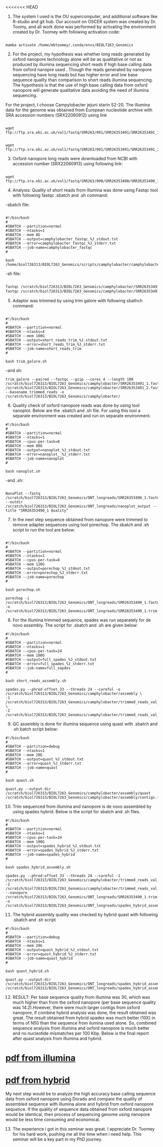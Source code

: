 <<<<<<< HEAD
1. The system I used is the OU supercomputer, and additional software like R-studio and git hub. Our account on OSCER system was created by Dr. Toomy, and all work done was performed by activating the environment created by Dr. Toomey with following activation code:

```bach 

mamba activate /home/mbtoomey/.conda/envs/BIOL7263_Genomics
```

2. For the project, my hypothesis was whether long reads generated by oxford nanopore technology alone will be as qualitative or not as produced by illumina sequencing short reads if high base calling data from oxford nanopre used . Though the reads generated by nanopore sequencing have long reads but has higher error and low base sequence quality than comparison to short reads illumina sequencing. The hypothesis is that the use of high base calling data from oxford nanopore will generate qualitative data avoiding the need of illumina sequencing.  

For the project, I choose Campylobacter jejuni starin S2-20. The illumina data for the genome was obtained from European nucleotide archive with SRA accession numbers (SRX22060912) using link 

```bach

wget ftp://ftp.sra.ebi.ac.uk/vol1/fastq/SRR263/091/SRR26353491/SRR26353491_1.fastq.gz


wget  ftp://ftp.sra.ebi.ac.uk/vol1/fastq/SRR263/091/SRR26353491/SRR26353491_2.fastq.gz
```



3. Oxford nanopore long reads were downloaded from NCBI with accession number (SRX22060913) using following link:

```bach

wget ftp://ftp.sra.ebi.ac.uk/vol1/fastq/SRR263/090/SRR26353490/SRR26353490_1.fastq.gz
```



4. Analysis: Quality of short reads from illumina was done using Fastqc tool with following fastqc .sbatch and .sh command:

-sbatch file:

```bach

#!/bin/bash
#
#SBATCH --partition=normal
#SBATCH --ntasks=1
#SBATCH --mem 8G
#SBATCH --output=camphylobacter_fastqc_%J_stdout.txt
#SBATCH --error=camphylobacter_fastqc_%J_stderr.txt
#SBATCH --job-name=camphylobacter_fastqc
# 

bash /home/biol726313/BIOL7263_Genomics/scripts/camphylobacter/camphylobacter_fastqc.sh
```


-sh file:

```bash

fastqc /scratch/biol726313/BIOL7263_Genomics/camphylobacter/SRR26353491_1.fastq.gz -o /scratch/biol726313/BIOL7263_Genomics/camphylobacterfastqc_output/
fastqc /scratch/biol726313/BIOL7263_Genomics/camphylobacter/SRR26353491_2.fastq.gz -o /scratch/biol726313/BIOL7263_Genomics/camphylobacterfastqc_output/
```

5. Adaptor was trimmed by using trim galore with following sbathch command:

```bach

#!/bin/bash
#
#SBATCH --partition=normal
#SBATCH --ntasks=4
#SBATCH --mem 100G
#SBATCH --output=short_reads_trim_%J_stdout.txt
#SBATCH --error=short_reads_trim_%J_stderr.txt
#SBATCH --job-name=short_reads_trim
# 

bash trim_galore.sh

```

-and sh: 
```bach 
trim_galore --paired --fastqc --gzip --cores 4 --length 100 /scratch/biol726313/BIOL7263_Genomics/camphylobacter/SRR26353491_1.fastq.gz /scratch/biol726313/BIOL7263_Genomics/camphylobacter/SRR26353491_2.fastq.gz --basename trimmed_reads -o /scratch/biol726313/BIOL7263_Genomics/camphylobacter/
```

6. Quality check of oxford nanopore reads was done by using tool nanoplot. Below are the .sbatch and .sh file. For using this tool a separate environment was created and run on separate environment.

```bach
#!/bin/bash
#
#SBATCH --partition=normal
#SBATCH --ntasks=1
#SBATCH --cpus-per-task=8
#SBATCH --mem 80G
#SBATCH --output=nanoplot_%J_stdout.txt
#SBATCH --error=nanoplot__%J_stderr.txt
#SBATCH --job-name=nanoplot
# 

bash nanoplot.sh

```

-and .sh:
```bach

NanoPlot --fastq /scratch/biol726313/BIOL7263_Genomics/ONT_longreads/SRR26353490_1.fastq.gz --outdir /scratch/biol726313/BIOL7263_Genomics/ONT_longreads/nanoplot_output --title "SRR26353490_1 Quality"
```
7. In the next step sequence obtained from nanopore were trimmed to remove adapter sequences using tool porechop. The sbatch and .sh script to run the tool are below:
```bach

#!/bin/bash
#
#SBATCH --partition=normal
#SBATCH --ntasks=1
#SBATCH --cpus-per-task=8
#SBATCH --mem 120G
#SBATCH --output=porechop_%J_stdout.txt
#SBATCH --error=porechop_%J_stderr.txt
#SBATCH --job-name=porechop
# 

bash porechop.sh
```

```bach
porechop -i /scratch/biol726313/BIOL7263_Genomics/ONT_longreads/SRR26353490_1.fastq.gz -o /scratch/biol726313/BIOL7263_Genomics/ONT_longreads/SRR26353490_1.trim.fastq.gz
```
8. For the illumina trimmed sequence, spades was run separately for de novo assembly. The script for .sbatch and .sh are given below:

```bach
#!/bin/bash
#
#SBATCH --partition=normal
#SBATCH --ntasks=1
#SBATCH --cpus-per-task=24
#SBATCH --mem 100G
#SBATCH --output=full_spades_%J_stdout.txt
#SBATCH --error=full_spades_%J_stderr.txt
#SBATCH --job-name=full_sapdes
# 

bash short_reads_assembly.sh
```
```bach
spades.py --phred-offset 33 --threads 24 --careful -o /scratch/biol726313/BIOL7263_Genomics/camphylobacter/assembly \
-1 /scratch/biol726313/BIOL7263_Genomics/camphylobacter/trimmed_reads_val_1.fq.gz \
-2 /scratch/biol726313/BIOL7263_Genomics/camphylobacter/trimmed_reads_val_2.fq.gz
```
9. QC assembly is done for illumina sequence using quast with .sbatch and .sh batch script below:

```bach
#!/bin/bash
#
#SBATCH --partition=debug
#SBATCH --ntasks=1
#SBATCH --mem 20G
#SBATCH --output=quast_%J_stdout.txt
#SBATCH --error=quast_%J_stderr.txt
#SBATCH --job-name=quast
# 

bash quast.sh

```
```bach
quast.py --output-dir /scratch/biol726313/BIOL7263_Genomics/camphylobacter/assembly/quast /scratch/biol726313/BIOL7263_Genomics/camphylobacter/assembly/contigs.fasta
```
10. Trim sequenced from illumina and nanopore is de novo assembled by using spades hybrid. Below is the script for sbatch and .sh files.

```bach
#!/bin/bash
#
#SBATCH --partition=normal
#SBATCH --ntasks=1
#SBATCH --cpus-per-task=24
#SBATCH --mem 100G
#SBATCH --output=spades_hybrid_%J_stdout.txt
#SBATCH --error=spades_hybrid_%J_stderr.txt
#SBATCH --job-name=spades_hybrid
# 

bash spades_hybrid_assembly.sh
```
```bach
spades.py --phred-offset 33 --threads 24 --careful -1 /scratch/biol726313/BIOL7263_Genomics/camphylobacter/trimmed_reads_val_1.fq.gz -2 /scratch/biol726313/BIOL7263_Genomics/camphylobacter/trimmed_reads_val_2.fq.gz --nanopore /scratch/biol726313/BIOL7263_Genomics/ONT_longreads/SRR26353490_1.trim.fastq.gz -o /scratch/biol726313/BIOL7263_Genomics/ONT_longreads/spades_hybrid_assembly/spades_hybrid_output

```
11. The hybrid assembly quality was checked by hybrid quast with following .sbatch and .sh script

```bach
#!/bin/bash
#
#SBATCH --partition=debug
#SBATCH --ntasks=1
#SBATCH --mem 20G
#SBATCH --output=quast_hybrid_%J_stdout.txt
#SBATCH --error=quast_hybrid_%J_stderr.txt
#SBATCH --job-name=quast_hybrid
# 

bash quast_hybrid.sh

```

```bach
quast.py --output-dir /scratch/biol726313/BIOL7263_Genomics/ONT_longreads/spades_hybrid_assembly/quast /scratch/biol726313/BIOL7263_Genomics/ONT_longreads/spades_hybrid_assembly/spades_hybrid_output/contigs.fasta

```

12. RESULT:
Per base sequence quality from illumina was 30, which was much higher than from the oxford nanopore (per base sequence quality was 14.2).However, there were much larger contigs from oxford nanopore, if combine hybrid analysis was done, the result obtained was great. The result obtained from hybrid spades was much better (10X) in terms of N50 than the sequence from ilumina used alone. So, combined sequence analysis from illumina and oxford nanopore is much better and no nucleotide mismatches per 100 Kbp.
Below is the final report after quast analysis from illumina and hybrid.
# [pdf from illumina](https://github.com/biol726313/mku8778/blob/main/report.pdf)
# [pdf from hybrid](https://github.com/biol726313/mku8778/blob/main/report%20hybrid.pdf)

My next step would be to analyze the high accuracy base calling sequence data from oxford nanopore using Dorado and compare the quality of assembled sequence with illumina alone and hybrid from oxford nanopore sequence. If the quality of sequence data obtained from oxford nanopore would be identical, then process of sequencing genome using nanopore would be less time consuming and economical.

13. The experience i got in this seminar was great. I appreciate Dr. Toomey for his hard work, pushing me all the time when i need help. This seminar will be a key part in my PhD journey. 



